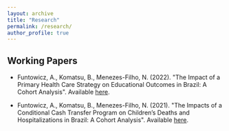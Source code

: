 ```yaml
---
layout: archive
title: "Research"
permalink: /research/
author_profile: true
---
```


## Working Papers

* Funtowicz, A., Komatsu, B., Menezes-Filho, N. (2022). "The Impact of a Primary Health Care Strategy on Educational Outcomes in Brazil: A Cohort Analysis". Available [here](https://alanfuntowicz.github.io/files/paper_esf.pdf).

* Funtowicz, A., Komatsu, B., Menezes-Filho, N. (2021). "The Impacts of a Conditional Cash Transfer Program on Children’s Deaths and Hospitalizations in Brazil: A Cohort Analysis". Available [here](https://alanfuntowicz.github.io/files/paper_pbf.pdf).




